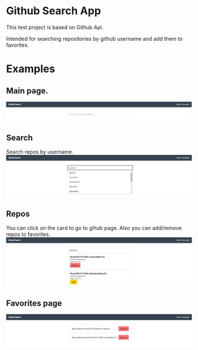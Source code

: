 # Github Search App

This test project is based on Github Api.

Intended for searching repositories by github username and add them to favorites.

# Examples

## Main page.

![](./github/images/main.png)

## Search

Search repos by username.
![](./github/images/search.png)

## Repos

You can click on the card to go to gihub page. Also you can add/remove repos to favorites.
![](./github/images/repos.png)

## Favorites page

![](./github/images/favorites.png)
